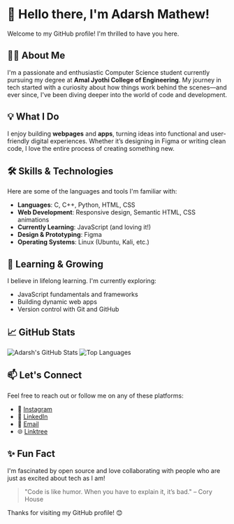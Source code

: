 # 👋 Hello there, I'm Adarsh Mathew!

Welcome to my GitHub profile! I'm thrilled to have you here.

## 🙋‍♂️ About Me

I'm a passionate and enthusiastic Computer Science student currently pursuing my degree at **Amal Jyothi College of Engineering**. My journey in tech started with a curiosity about how things work behind the scenes—and ever since, I've been diving deeper into the world of code and development.

## 💡 What I Do

I enjoy building **webpages** and **apps**, turning ideas into functional and user-friendly digital experiences. Whether it’s designing in Figma or writing clean code, I love the entire process of creating something new.

## 🛠️ Skills & Technologies

Here are some of the languages and tools I'm familiar with:

* **Languages**: C, C++, Python, HTML, CSS
* **Web Development**: Responsive design, Semantic HTML, CSS animations
* **Currently Learning**: JavaScript (and loving it!)
* **Design & Prototyping**: Figma
* **Operating Systems**: Linux (Ubuntu, Kali, etc.)

## 🌱 Learning & Growing

I believe in lifelong learning. I'm currently exploring:

* JavaScript fundamentals and frameworks
* Building dynamic web apps
* Version control with Git and GitHub

## 📈 GitHub Stats

![Adarsh's GitHub Stats](https://github-readme-stats.vercel.app/api?username=adarshmathew\&show_icons=true\&theme=radical)
![Top Languages](https://github-readme-stats.vercel.app/api/top-langs/?username=adarshmathew\&layout=compact\&theme=radical)

## 📫 Let's Connect

Feel free to reach out or follow me on any of these platforms:

* 📸 [Instagram](https://instagram.com/moto_duker)
* 💼 [LinkedIn](https://linkedin.com/in/adarshmathew)
* 📧 [Email](https://mail.google.com/mail/u/0/?fs=1&to=adarshmathew19@gmail.com&tf=cm)
* 🌐 [Linktree](https://linktr.ee/adarshmathew)

## ✨ Fun Fact

I'm fascinated by open source and love collaborating with people who are just as excited about tech as I am!

> "Code is like humor. When you have to explain it, it’s bad." – Cory House

Thanks for visiting my GitHub profile! 😊
